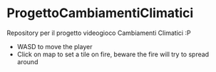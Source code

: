# ProgettoCambiamentiClimatici
Repository per il progetto videogioco Cambiamenti Climatici :P
- WASD to move the player
- Click on map to set a tile on fire, beware the fire will try to spread around
